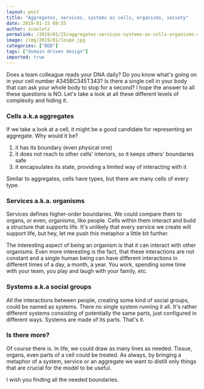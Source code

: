 ```yaml
---
layout: post
title: "Aggregates, services, systems as cells, organisms, society"
date: 2019-01-15 09:55
author: scooletz
permalink: /2019/01/15/aggregates-services-systems-as-cells-organisms-society/
image: /img/2019/01/loupe.jpg
categories: ["DDD"]
tags: ["domain driven design"]
imported: true
---
```


Does a team colleague reads your DNA daily? Do you know what's going on in your cell number A345BC345T343? Is there a single cell in your body that can ask your whole body to stop for a second? I hope the answer to all these questions is NO. Let's take a look at all these different levels of complexity and hiding it.

### Cells a.k.a aggregates

If we take a look at a cell, it might be a good candidate for representing an aggregate. Why would it be?

1. it has its boundary (even physical one)
1. it does not reach to other cells' interiors, so it keeps others' boundaries safe
1. it encapsulates its state, providing a limited way of interacting with it

Similar to aggregates, cells have types, but there are many cells of every type.

### Services a.k.a. organisms

Services defines higher-order boundaries. We could compare them to organs, or even, organisms, like people. Cells within them interact and build a structure that supports life. It's unlikely that every service we create will support life, but hey, let me push this metaphor a little bit further.

The interesting aspect of being an organism is that it can interact with other organisms. Even more interesting is the fact, that these interactions are not constant and a single human being can have different interactions in different times of a day, a month, a year. You work, spending some time with your team, you play and laugh with your family, etc.

### Systems a.k.a social groups

All the interactions between people, creating some kind of social groups, could be named as systems. There no single system running it all. It's rather different systems consisting of potentially the same parts, just configured in different ways. Systems are made of its parts. That's it.

### Is there more?

Of course there is. In life, we could draw as many lines as needed. Tissue, organs, even parts of a cell could be treated. As always, by bringing a metaphor of a system, service or an aggregate we want to distill only things that are crucial for the model to be useful.

I wish you finding all the needed boundaries.
